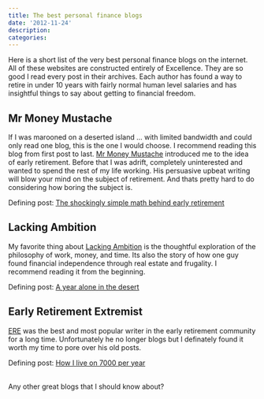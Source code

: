 ```yaml
---
title: The best personal finance blogs
date: '2012-11-24'
description:
categories:
---
```


Here is a short list of the very best personal finance blogs on the internet.
All of these websites are constructed entirely of Excellence.  They are so good
I read every post in their archives.  Each author has found a way to retire in
under 10 years with fairly normal human level salaries and has insightful
things to say about getting to financial freedom.


Mr Money Mustache
-----------------

If I was marooned on a deserted island ... with limited bandwidth and could
only read one blog, this is the one I would choose.  I recommend reading this
blog from first post to last.  <a href="http://www.mrmoneymustache.com/">Mr
Money Mustache</a> introduced me to the idea of early retirement.  Before that
I was adrift, completely uninterested and wanted to spend the rest of my life
working.  His persuasive upbeat writing will blow your mind on the subject of
retirement.  And thats pretty hard to do considering how boring the subject is.

Defining post: <a href="http://www.mrmoneymustache.com/2012/01/13/the-shockingly-simple-math-behind-early-retirement/">The shockingly simple math behind early retirement</a>


Lacking Ambition
----------------

My favorite thing about <a href="http://lackingambition.com/">Lacking
Ambition</a> is the thoughtful exploration of the philosophy of work, money,
and time.  Its also the story of how one guy found financial independence
through real estate and frugality.  I recommend reading it from the beginning.

Defining post: <a href="http://lackingambition.com/?p=423">A year alone in the desert</a>


Early Retirement Extremist
--------------------------

<a href="http://earlyretirementextreme.com">ERE</a> was the best and most popular
writer in the early retirement community for a long time.  Unfortunately he no
longer blogs but I definately found it worth my time to pore over his old
posts.

Defining post: <a href="http://earlyretirementextreme.com/how-i-live-on-7000-per-year.html">How I live on 7000 per year</a>


<br>
Any other great blogs that I should know about?

